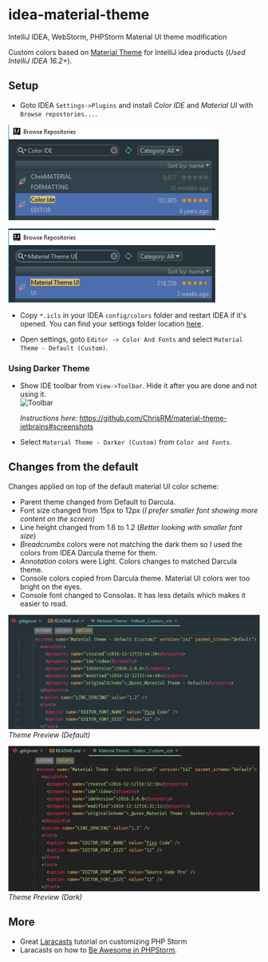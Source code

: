 # idea-material-theme
IntelliJ IDEA, WebStorm, PHPStorm Material UI theme modification

Custom colors based on [Material Theme](http://equinsuocha.io/material-theme/#/default) for IntelliJ idea products (_Used IntelliJ IDEA 16.2+_).

## Setup

* Goto IDEA `Settings->Plugins` and install *Color IDE* and *Material UI* with `Browse repostories...`.

![Color IDE](images/color-ide.png)

![Material UI](images/material-ui.png)

* Copy `*.icls` in your IDEA `config/colors` folder and restart IDEA if it's opened. You can find your settings folder location [here](https://intellij-support.jetbrains.com/hc/en-us/articles/206544519).

* Open settings, goto `Editor -> Color And Fonts` and select `Material Theme - Default (Custom)`.

### Using Darker Theme

* Show IDE toolbar from `View->Toolbar`. Hide it after you are done and not using it.  
    ![Toolbar](https://camo.githubusercontent.com/6881abd21d426cf76e3c0f905f368d6a5c4076e5/68747470733a2f2f706c7567696e732e6a6574627261696e732e636f6d2f66696c65732f383030362f73637265656e73686f745f31353732322e706e67)

    _Instructions here:_ https://github.com/ChrisRM/material-theme-jetbrains#screenshots
    
* Select `Material Theme - Darker (Custom)` from `Color and Fonts`.

## Changes from the default

Changes applied on top of the default material UI color scheme:

* Parent theme changed from Default to Darcula.
* Font size changed from 15px to 12px (_I prefer smaller font showing more content on the screen_)
* Line height changed from 1.6 to 1.2 (_Better looking with smaller font size_)
* *Breadcrumbs* colors were not matching the dark them so I used the colors from IDEA Darcula theme for them.
* *Annotation* colors were Light. Colors changes to matched Darcula theme.
* Console colors copied from Darcula theme. Material UI colors wer too bright on the eyes.
* Console font changed to Consolas. It has less details which makes it easier to read.

![Theme Preview](images/theme-preview.png)  
_Theme Preview (Default)_

![Theme Preview - Dark](images/theme-preview-dark.png)  
_Theme Preview (Dark)_

## More

* Great [Laracasts](https://laracasts.com/series/setup-a-mac-dev-machine-from-scratch/episodes/3) tutorial on customizing PHP Storm
* Laracasts on how to [Be Awesome in PHPStorm](https://laracasts.com/series/how-to-be-awesome-in-phpstorm).